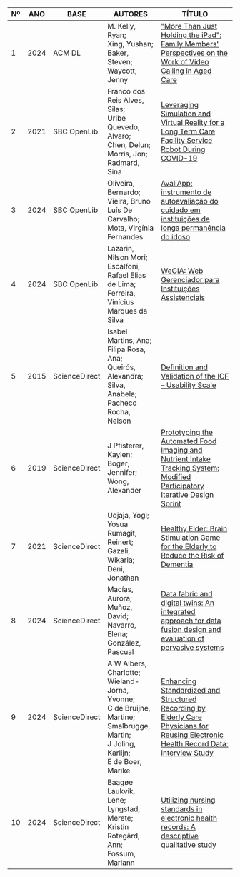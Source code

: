 | Nº | ANO | BASE | AUTORES | TÍTULO |
| -- | --- | ---- | ------- | ------ |
| 1 | 2024 | ACM DL | M. Kelly, Ryan;<br>Xing, Yushan;<br>Baker, Steven;<br>Waycott, Jenny | ["More Than Just Holding the iPad": Family Members' Perspectives on the Work of Video Calling in Aged Care](https://dl.acm.org/doi/10.1145/3687007) |
| 2 | 2021 | SBC OpenLib | Franco dos Reis Alves, Silas;<br>Uribe Quevedo, Alvaro;<br>Chen, Delun;<br>Morris, Jon;<br>Radmard, Sina | [Leveraging Simulation and Virtual Reality for a Long Term Care Facility Service Robot During COVID-19](https://sol.sbc.org.br/index.php/svr/article/view/17536) |
| 3 | 2024 | SBC OpenLib | Oliveira, Bernardo;<br>Vieira, Bruno Luís De Carvalho;<br>Mota, Virgínia Fernandes | [AvaliApp: instrumento de autoavaliação do cuidado em instituições de longa permanência do idoso](https://sol.sbc.org.br/index.php/webmedia_estendido/article/view/30481) |
| 4 | 2024 | SBC OpenLib | Lazarin, Nilson Mori;<br>Escalfoni, Rafael Elias de Lima;<br>Ferreira, Vinícius Marques da Silva | [WeGIA: Web Gerenciador para Instituições Assistenciais](https://sol.sbc.org.br/index.php/latinoware/article/view/31544) |
| 5 | 2015 | ScienceDirect | Isabel Martins, Ana;<br>Filipa Rosa, Ana;<br>Queirós, Alexandra;<br>Silva, Anabela;<br>Pacheco Rocha, Nelson | [Definition and Validation of the ICF – Usability Scale](https://www.sciencedirect.com/science/article/pii/S1877050915031038) |
| 6 | 2019 | ScienceDirect | J Pfisterer, Kaylen;<br>Boger, Jennifer;<br>Wong, Alexander | [Prototyping the Automated Food Imaging and Nutrient Intake Tracking System: Modified Participatory Iterative Design Sprint](https://www.sciencedirect.com/org/science/article/pii/S2292949519000154) |
| 7 | 2021 | ScienceDirect | Udjaja, Yogi;<br>Yosua Rumagit, Reinert;<br>Gazali, Wikaria;<br>Deni, Jonathan | [Healthy Elder: Brain Stimulation Game for the Elderly to Reduce the Risk of Dementia](https://www.sciencedirect.com/science/article/pii/S1877050920324546) |
| 8 | 2024 | ScienceDirect | Macías, Aurora;<br>Muñoz, David;<br>Navarro, Elena;<br>González, Pascual | [Data fabric and digital twins: An integrated approach for data fusion design and evaluation of pervasive systems](https://www.sciencedirect.com/science/article/pii/S1566253523004554) |
| 9 | 2024 | ScienceDirect | A W Albers, Charlotte;<br>Wieland-Jorna, Yvonne;<br>C de Bruijne, Martine;<br>Smalbrugge, Martin;<br>J Joling, Karlijn;<br>E de Boer, Marike | [Enhancing Standardized and Structured Recording by Elderly Care Physicians for Reusing Electronic Health Record Data: Interview Study](https://www.sciencedirect.com/org/science/article/pii/S2291969424001868) |
| 10 | 2024 | ScienceDirect | Baagøe Laukvik, Lene;<br>Lyngstad, Merete;<br>Kristin Rotegård, Ann;<br>Fossum, Mariann | [Utilizing nursing standards in electronic health records: A descriptive qualitative study](https://www.sciencedirect.com/science/article/pii/S1386505624000133) |